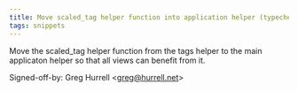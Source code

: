```yaml
---
title: Move scaled_tag helper function into application helper (typechecked.net, 57f734a)
tags: snippets
---
```


Move the scaled_tag helper function from the tags helper to the main applicaton helper so that all views can benefit from it.

Signed-off-by: Greg Hurrell &lt;greg@hurrell.net&gt;
